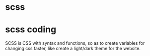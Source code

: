 # scss

# scss coding

SCSS is CSS with syntax and functions, so as to create variables for changing css faster, like create a light/dark theme for the website.
